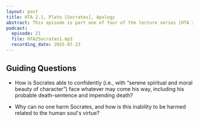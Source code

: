 ```yaml
---
layout: post
title: HTA 2.1, Plato [Socrates], Apology
abstract: This episode is part one of four of the lecture series [HTA 2] on Plato's Apology, a faithful rendition of Socrates' aretaic voice at his death trial.
podcast:
  episode: 21
  file: HTA2Socrates1.mp3
  recording_date: 2025-07-23
---
```


## Guiding Questions

* How is Socrates able to confidently (i.e., with “serene spiritual and moral beauty of character”) face whatever may come his way, including his probable death-sentence and impending death?

* Why can no one harm Socrates, and how is this inability to be harmed related to the human soul's virtue?
